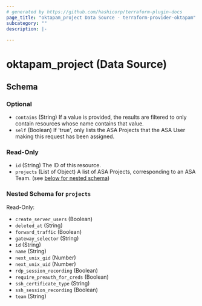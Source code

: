 ```yaml
---
# generated by https://github.com/hashicorp/terraform-plugin-docs
page_title: "oktapam_project Data Source - terraform-provider-oktapam"
subcategory: ""
description: |-
  
---
```


# oktapam_project (Data Source)





<!-- schema generated by tfplugindocs -->
## Schema

### Optional

- `contains` (String) If a value is provided, the results are filtered to only contain resources whose name contains that value.
- `self` (Boolean) If 'true', only lists the ASA Projects that the ASA User making this request has been assigned.

### Read-Only

- `id` (String) The ID of this resource.
- `projects` (List of Object) A list of ASA Projects, corresponding to an ASA Team. (see [below for nested schema](#nestedatt--projects))

<a id="nestedatt--projects"></a>
### Nested Schema for `projects`

Read-Only:

- `create_server_users` (Boolean)
- `deleted_at` (String)
- `forward_traffic` (Boolean)
- `gateway_selector` (String)
- `id` (String)
- `name` (String)
- `next_unix_gid` (Number)
- `next_unix_uid` (Number)
- `rdp_session_recording` (Boolean)
- `require_preauth_for_creds` (Boolean)
- `ssh_certificate_type` (String)
- `ssh_session_recording` (Boolean)
- `team` (String)


